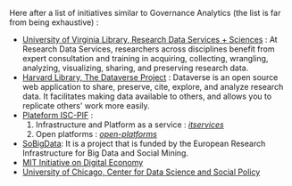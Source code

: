 Here after a list of initiatives similar to Governance Analytics (the list is far from being exhaustive) : 

* [University of Virginia Library,  Research Data Services + Sciences](http://data.library.virginia.edu/datasources/) : At Research Data Services, researchers across disciplines benefit from expert consultation and training in acquiring, collecting, wrangling, analyzing, visualizing, sharing, and preserving research data.
* [Harvard Library, The Dataverse Project](http://library.harvard.edu/gdc) : Dataverse is an open source web application to share, preserve, cite, explore, and analyze research data. It facilitates making data available to others, and allows you to replicate others' work more easily.
* [Plateform ISC-PIF](https://iscpif.fr/itservices/) :
    1.  Infrastructure and Platform as a service : [*itservices*](https://iscpif.fr/itservices/)
    2.  Open platforms : [*open-platforms*](https://iscpif.fr/services/open-platforms/)
* [SoBigData](http://www.sobigdata.eu/): It is a project that is funded by the European Research Infrastructure for Big Data and Social Mining.
* [MIT Initiative on Digital Economy](http://ide.mit.edu/research-pillars/social-analytics-and-digital-experimentation)
* [University of Chicago, Center for Data Science and Social Policy](http://dsapp.uchicago.edu/)
